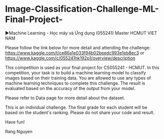 # Image-Classification-Challenge-ML-Final-Project-
 ►Machine Learning - Học máy và Ứng dụng (055241) Master HCMUT VIET NAM 
 
Please follow the link below for more detail and attending the challenge: 
https://www.kaggle.com/t/ce86a1e033f94b02beedc993e1eb8ec3
or 
https://www.kaggle.com/c/055241hk192p1/overview/description

This competition is used as your final project for CS055241 - HCMUT. In this competition, your task is to build a machine learning model to classify images based on their training data. You are allowed to use any types of machine learning techniques to complete this challenge. The result is evaluated based on the accuracy of the output from your model.

Please refer to Data page for more detail about the dataset.

This is an individual challenge. The final grade for each student will be based on the student's ranking. Please do not share your code and result.

Have fun!

Rang Nguyen
